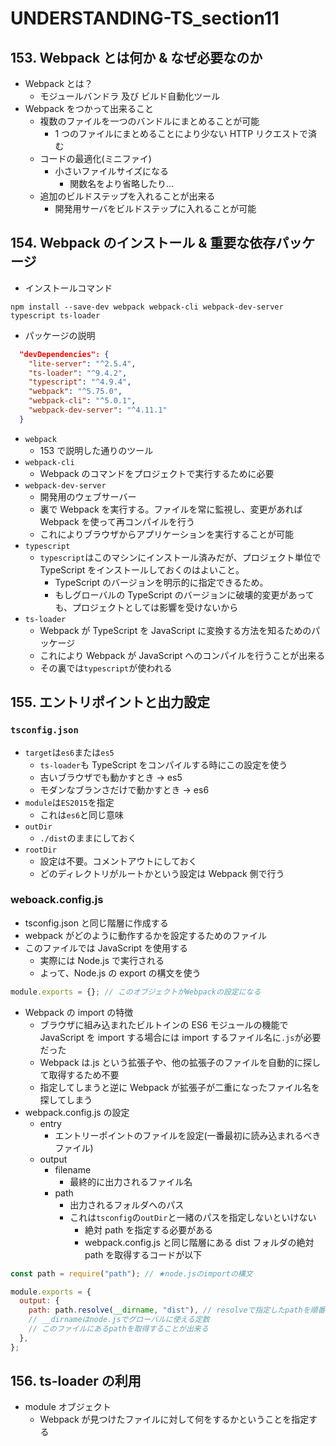 # UNDERSTANDING-TS_section11

## 153. Webpack とは何か & なぜ必要なのか

- Webpack とは？
  - モジュールバンドラ 及び ビルド自動化ツール
- Webpack をつかって出来ること
  - 複数のファイルを一つのバンドルにまとめることが可能
    - 1 つのファイルにまとめることにより少ない HTTP リクエストで済む
  - コードの最適化(ミニファイ)
    - 小さいファイルサイズになる
      - 関数名をより省略したり...
  - 追加のビルドステップを入れることが出来る
    - 開発用サーバをビルドステップに入れることが可能

## 154. Webpack のインストール & 重要な依存パッケージ

- インストールコマンド

```NPM Config
npm install --save-dev webpack webpack-cli webpack-dev-server typescript ts-loader
```

- パッケージの説明

```JSON
  "devDependencies": {
    "lite-server": "^2.5.4",
    "ts-loader": "^9.4.2",
    "typescript": "^4.9.4",
    "webpack": "^5.75.0",
    "webpack-cli": "^5.0.1",
    "webpack-dev-server": "^4.11.1"
  }
```

- `webpack`
  - 153 で説明した通りのツール
- `webpack-cli`
  - Webpack のコマンドをプロジェクトで実行するために必要
- `webpack-dev-server`
  - 開発用のウェブサーバー
  - 裏で Webpack を実行する。ファイルを常に監視し、変更があれば Webpack を使って再コンパイルを行う
  - これによりブラウザからアプリケーションを実行することが可能
- `typescript`
  - `typescript`はこのマシンにインストール済みだが、プロジェクト単位で TypeScript をインストールしておくのはよいこと。
    - TypeScript のバージョンを明示的に指定できるため。
    - もしグローバルの TypeScript のバージョンに破壊的変更があっても、プロジェクトとしては影響を受けないから
- `ts-loader`
  - Webpack が TypeScript を JavaScript に変換する方法を知るためのパッケージ
  - これにより Webpack が JavaScript へのコンパイルを行うことが出来る
  - その裏では`typescript`が使われる

## 155. エントリポイントと出力設定

### `tsconfig.json`

- `target`は`es6`または`es5`
  - `ts-loader`も TypeScript をコンパイルする時にこの設定を使う
  - 古いブラウザでも動かすとき → es5
  - モダンなブランさだけで動かすとき → es6
- `module`は`ES2015`を指定
  - これは`es6`と同じ意味
- `outDir`
  - `./dist`のままにしておく
- `rootDir`
  - 設定は不要。コメントアウトにしておく
  - どのディレクトリがルートかという設定は Webpack 側で行う

### weboack.config.js

- tsconfig.json と同じ階層に作成する
- webpack がどのように動作するかを設定するためのファイル
- このファイルでは JavaScript を使用する
  - 実際には Node.js で実行される
  - よって、Node.js の export の構文を使う

```JavaScript
module.exports = {}; // このオブジェクトがWebpackの設定になる
```

- Webpack の import の特徴
  - ブラウザに組み込まれたビルトインの ES6 モジュールの機能で JavaScript を import する場合には import するファイル名に`.js`が必要だった
  - Webpack は.js という拡張子や、他の拡張子のファイルを自動的に探して取得するため不要
  - 指定してしまうと逆に Webpack が拡張子が二重になったファイル名を探してしまう
- webpack.config.js の設定
  - entry
    - エントリーポイントのファイルを設定(一番最初に読み込まれるべきファイル)
  - output
    - filename
      - 最終的に出力されるファイル名
    - path
      - 出力されるフォルダへのパス
      - これは`tsconfig`の`outDir`と一緒のパスを指定しないといけない
        - 絶対 path を指定する必要がある
        - webpack.config.js と同じ階層にある dist フォルダの絶対 path を取得するコードが以下

```JavaScript
const path = require("path"); // ★node.jsのimportの構文

module.exports = {
  output: {
    path: path.resolve(__dirname, "dist"), // resolveで指定したpathを順番に解決した絶対pathを取得
    // __dirnameはnode.jsでグローバルに使える定数
    // このファイルにあるpathを取得することが出来る
  },
};
```

## 156. ts-loader の利用

- module オブジェクト
  - Webpack が見つけたファイルに対して何をするかということを指定する
